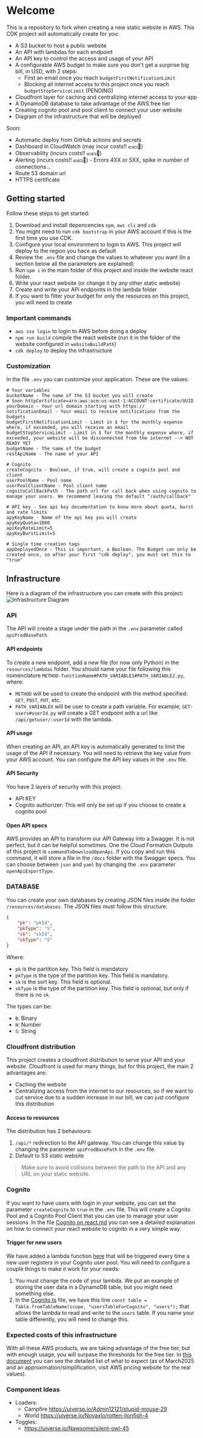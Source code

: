 # Welcome

This is a repository to fork when creating a new static website in AWS.
This CDK project will automatically create for you:

- A S3 bucket to host a public website
- An API with lambdas for each endpoint
- An API key to control the access and usage of your API
- A configurable AWS budget to make sure you don't get a surprise big bill, in USD, with 2 steps:
  - First an email once you reach `budgetFirstNotificationLimit`
  - Blocking all internet access to this project once you reach `budgetStopServiceLimit` (PENDING)
- Cloudfront layer for caching and centralizing internet access to your app
- A DynamoDB database to take advantage of the AWS free tier
- Creating cognito pool and pool client to connect your user website
- Diagram of the infrastructure that will be deployed

Soon:

- Automatic deploy from GitHub actions and secrets
- Dashboard in CloudWatch (may incur costs!! 💶💵🤑)
- Observability (incurs costs!! 💶💵🤑)
- Alerting (incurs costs!! 💶💵🤑) - Errors 4XX or 5XX, spike in number of connections...
- Route 53 domain url
- HTTPS certificate

## Getting started

Follow these steps to get started:

1. Download and install depencencies `npm`, `aws cli` and `cdk`
1. You might need to run `cdk bootstrap` in your AWS account if this is the first time you use CDK.
1. Configure your local environment to login to AWS. This project will deploy to the region you hace as default
1. Review the `.env` file and change the values to whatever you want (In a section below all the parameters are explained)
1. Run `npm i` in the main folder of this project and inside the website react folder.
1. Write your react website (or change it by any other static website)
1. Create and write your APi endpoints in the lambda folder
1. If you want to filter your budget for only the resources on this project, you will need to create

### Important commands

- `aws sso login` to login to AWS before doing a deploy
- `npm run build` compile the react website (run it in the folder of the website configured in `websiteBuildPath`)
- `cdk deploy` to deploy the infrastructure

### Customization

In the file `.env` you can customize your application. These are the values:

```properties
# Your variables
bucketName - The name of the S3 bucket you will create
# Soon httpCertificate=arn:aws:acm:us-east-1:ACCOUNT:certificate/UUID
yourDomain - Your url domain starting with https://
notificationEmail - Your email to receive notifications from the budgets
budgetFirstNotificationLimit - Limit in $ for the monthly expense where, if exceeded, you will receive an email
budgetStopServiceLimit - Limit in $ for the monthly expense where, if exceeded, your website will be disconnected from the internet --> NOT READY YET
budgetName - The name of the budget
restApiName - The name of your API

# Cognito
createCognito - Boolean, if true, will create a cognito pool and client
userPoolName - Pool name
userPoolClientName - Pool client name
cognitoCallBackPath - The path url for call back when using cognito to manage your users. We recommend leaving the default "/auth/callback"

# API key - See api key documentation to know more about quota, burst and rate limits
apyKeyName - Name of the api key you will create
apyKeyQuota=1000
apiKeyRateLimit=5
apyKeyBurstLimit=5

# Single time creation tags
appDeployedOnce - This is important, a Boolean. The Budget can only be created once, so after your first "cdk deploy", you must set this to "true"
```

## Infrastructure

Here is a diagram of the infrastructure you can create with this project:
![Infrastructure Diagram](/docs/cdk-template-infra.jpg)

### API

The API will create a stage under the path in the `.env` parameter called `apiProdBasePath`.

#### API endpoints

To create a new endpoint, add a new file (for now only Python) in the `resources/lambdas` folder.
You should name your file following this nomenclature `METHOD-functionName#PATH_VARIABLE1#PATH_VARIABLE2.py`, where:

- `METHOD` will be used to create the endpoint with the method specified: `GET`, `POST`, `PUT`, etc.
- `PATH_VARIABLEX` will be user to create a path variable.
  For example, `GET-users#userId.py` will create a GET endpoint with a url like `/api/getuser/:userId` with the lambda.

#### API usage

When creating an API, an API key is automatically generated to limit the usage of the API if necessary.
You will need to retrieve the key value from your AWS account.
You can configure the API key values in the `.env` file.

#### API Security

You have 2 layers of security with this project:

- API KEY
- Cognito authorizer: This will only be set up if you choose to create a cognito pool

#### Open API specs

AWS provides an API to transform our API Gateway into a Swagger. It is not perfect, but it can be helpful sometimes.
One the Cloud Formation Outputs of this project is `commandToDownloadOpenApi`. If you copy and run this command, it will store a file in the `/docs` folder with the Swagger specs.
You can choose between `json` and `yaml` by changing the `.env` parameter `openApiExportType`.

### DATABASE

You can create your own databases by creating JSON files inside the folder `/resources/databases`.
The JSON files must follow this structure:

```JSON
{
    "pk": "pkId",
    "pkType": "S",
    "sk": "skId",
    "skType": "S"
}
```

Where:

- `pk` is the partition key. This field is mandatory
- `pkType` is the type of the partition key. This field is mandatory.
- `sk` is the sort key. This field is optional.
- `skType` is the type of the partition key. This field is optional, but only if there is no `sk`.

The types can be:

- `B`: Binary
- `N`: Number
- `S`: String

### Cloudfront distribution

This project creates a cloudfront distribution to serve your API and your website. Cloudfront is used for many things, but for this project, the main 2 advantages are:

- Caching the website
- Centralizing access from the internet to our resources, so if we want to cut service due to a sudden increase in our bill, we can just configure this distribution

#### Access to resources

The distribution has 2 behaviours:

1. `/api/*` redirection to the API gateway. You can change this value by changing the parameter `apiProdBasePath` in the `.env` file.
1. Default to S3 static website

> Make sure to avoid collisions between the path to the API and any URL on your static website.

### Cognito

If you want to have users with login in your website, you can set the parameter `createCognito` to `true` in the `.env` file. This will create a Cognito Pool and a Cognito Pool Client that you can use to manage your user sessions.
In the file [Cognito on react.md](/docs/Cognito%20on%20react.md) you can see a detailed explanation on how to connect your react website to cognito in a very simple way.

#### Trigger for new users

We have added a lambda function [here](/lib/Cognito/lambdaNewUser.py) that will be triggered every time a new user registers in your Cognito user pool.
You will need to configure a couple things to make it work for your needs:

1. You must change the code of your lambda. We put an example of storing the user data in a DynamoDB table, but you might need something else.
1. In the [Cognito.ts](/lib/Cognito/cognito.ts) file, we have this line `const table = Table.fromTableName(scope, "usersTableForCognito", "users");` that allows the lambda to read and write to the `users` table. If you name your table differently, you will need to change this.

### Expected costs of this infrastructure

With all these AWS products, we are taking advantage of the free tier, but with enough usage, you will surpase the thresholds for the free tier.
In [this document](/docs/Free%20tier%20short%20explanation.md) you can see the detailed list of what to expect (as of March2025 and an approximation/simplification, visit AWS pricing website for the real values).

### Component Ideas

- Loaders:
  - Campfire https://uiverse.io/Admin12121/stupid-mouse-29
  - World https://uiverse.io/Novaxlo/rotten-lionfish-4
- Toggles:
  - https://uiverse.io/Nawsome/silent-owl-45
